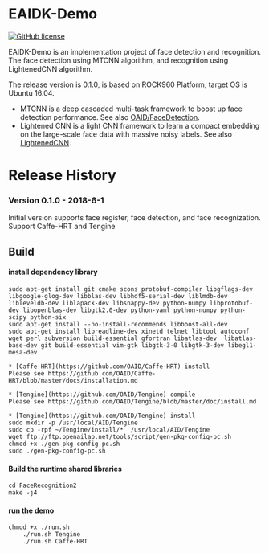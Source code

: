 # EAIDK-Demo
[![GitHub license](http://dmlc.github.io/img/apache2.svg)](./LICENSE)

EAIDK-Demo is an implementation project of face detection and  recognition. The face detection using MTCNN algorithm, and recognition using LightenedCNN algorithm. 

The release version is 0.1.0, is based on ROCK960 Platform, target OS is Ubuntu 16.04.

* MTCNN is a deep cascaded multi-task framework to boost up face detection performance. See also [OAID/FaceDetection](https://github.com/OAID/FaceDetection).
* Lightened CNN is a light CNN framework to learn a compact embedding on the large-scale face data with massive noisy labels. See also [LightenedCNN](https://github.com/AlfredXiangWu/face_verification_experiment).

# Release History

### Version 0.1.0 - 2018-6-1
   
  Initial version supports face register, face detection, and face recognization. 
  Support Caffe-HRT and Tengine 

## Build
#### install dependency library 

	sudo apt-get install git cmake scons protobuf-compiler libgflags-dev libgoogle-glog-dev libblas-dev libhdf5-serial-dev liblmdb-dev libleveldb-dev liblapack-dev libsnappy-dev python-numpy libprotobuf-dev libopenblas-dev libgtk2.0-dev python-yaml python-numpy python-scipy python-six
    sudo apt-get install --no-install-recommends libboost-all-dev
    sudo apt-get install libreadline-dev xinetd telnet libtool autoconf wget perl subversion build-essential gfortran libatlas-dev  libatlas-base-dev git build-essential vim-gtk libgtk-3-0 libgtk-3-dev libegl1-mesa-dev
    
    * [Caffe-HRT](https://github.com/OAID/Caffe-HRT) install
	Please see https://github.com/OAID/Caffe-HRT/blob/master/docs/installation.md
	
	* [Tengine](https://github.com/OAID/Tengine) compile
	Please see https://github.com/OAID/Tengine/blob/master/doc/install.md
	
	* [Tengine](https://github.com/OAID/Tengine) install
	sudo mkdir -p /usr/local/AID/Tengine
	sudo cp -rpf ~/Tengine/install/*  /usr/local/AID/Tengine
	wget ftp://ftp.openailab.net/tools/script/gen-pkg-config-pc.sh
	chmod +x ./gen-pkg-config-pc.sh
	sudo ./gen-pkg-config-pc.sh

#### Build the runtime shared libraries

	cd FaceRecognition2
	make -j4

#### run the demo

	chmod +x ./run.sh
        ./run.sh Tengine
        ./run.sh Caffe-HRT
